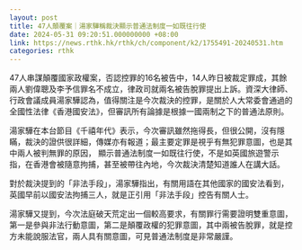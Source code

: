 ```yaml
---
layout: post
title: 47人顛覆案｜湯家驊稱裁決顯示普通法制度一如既往行使
date: 2024-05-31 09:20:51.000000000 +08:00
link: https://news.rthk.hk/rthk/ch/component/k2/1755491-20240531.htm
categories: rthk
---
```


47人串謀顛覆國家政權案，否認控罪的16名被告中，14人昨日被裁定罪成，其餘兩人劉偉聰及李予信罪名不成立，律政司就兩名被告脫罪提出上訴。資深大律師、行政會議成員湯家驊認為，值得關注是今次裁決的控罪，是關於人大常委會通過的全國性法律《香港國安法》，但審訊所有論據是根據一國兩制之下的普通法原則。

湯家驊在本台節目《千禧年代》表示，今次審訊雖然拖得長，但很公開，沒有隱瞞，裁決的證供很詳細，傳媒亦有報道；最主要定罪是視乎有無犯罪意圖，也是其中兩人被判無罪的原因， 顯示普通法制度一如既往行使，不是如英國旅遊警示指，在香港會被隨意拘捕，甚至被帶往內地，今次裁決清楚知道誰人在講大話。

對於裁決提到的「非法手段」，湯家驊指出，有關用語在其他國家的國安法看到，英國早前以國安法拘捕三人，就是正引用「非法手段」控告有關人士。

湯家驊又提到，今次法庭破天荒定出一個較高要求，有關罪行需要證明雙重意圖，第一是參與非法行動意圖，第二是顛覆政權的犯罪意圖，其中兩被告脫罪，就是控方未能說服法官，兩人具有關意圖，可見普通法制度是非常嚴謹。
